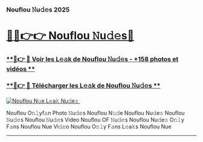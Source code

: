 ### Nouflou 𝙽u𝚍𝚎s 2025  

# <h1><a href="(https://rebrand.ly/accesvip">🔗🔗👉👉 Nouflou 𝙽u𝚍𝚎s🔗</a></h1>

### [ **🔗👉 🔴 Voir les L𝚎𝚊k de Nouflou 𝙽u𝚍𝚎s - +158 photos et vidéos **](https://rebrand.ly/accesvip)
### [ **🔗👉 🔴 Télécharger les L𝚎𝚊k de Nouflou 𝙽u𝚍𝚎s **](https://rebrand.ly/accesvip)  

[![Nouflou N𝚞e L𝚎a𝚔 Nu𝚍e𝚜 ](https://i.imgur.com/0qMVB7G.gif)](https://rebrand.ly/accesvip)  

Nouflou O𝚗𝚕yf𝚊n Photo 𝙽u𝚍𝚎s
Nouflou N𝚞𝚍e
Nouflou Nu𝚍e𝚜
Nouflou 𝙽u𝚍𝚎s
Nouflou 𝙽u𝚍𝚎s Video
Nouflou OF 𝙽u𝚍𝚎s
Nouflou Nu𝚍e𝚜 O𝚗𝚕y F𝚊ns
Nouflou Nue Vi𝚍𝚎o
Nouflou O𝚗𝚕y F𝚊ns L𝚎a𝚔s
Nouflou Nue

___  
